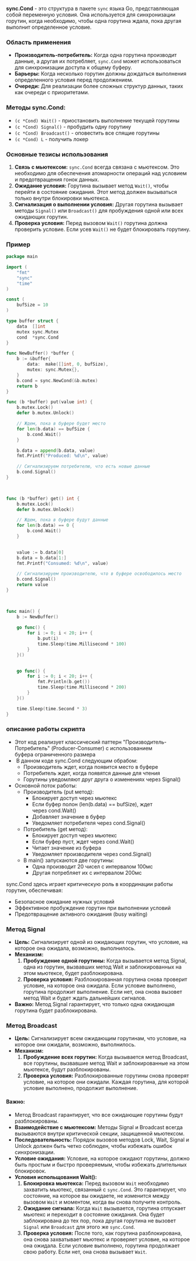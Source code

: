 
**sync.Cond** - это структура в пакете `sync` языка Go, представляющая собой переменную условия. Она используется для синхронизации горутин, когда необходимо, чтобы одна горутина ждала, пока другая выполнит определенное условие.

### Область применения

- **Производитель-потребитель:** Когда одна горутина производит данные, а другая их потребляет, `sync.Cond` может использоваться для синхронизации доступа к общему буферу.
- **Барьеры:** Когда несколько горутин должны дождаться выполнения определенного условия перед продолжением.
- **Очереди:** Для реализации более сложных структур данных, таких как очереди с приоритетами.

### Методы sync.Cond:
- `(c *Cond) Wait()` - приостановить выполнение текущей горутины
- `(c *Cond) Signal()` - пробудить одну горутину
- `(c *Cond) Broadcast()` - оповестить все спящие горутины 
- `(c *Cond) L` - получить локер
### Основные тезисы использования

1. **Связь с мьютексом:** `sync.Cond` всегда связана с мьютексом. Это необходимо для обеспечения атомарности операций над условием и предотвращения гонок данных.
2. **Ожидание условия:** Горутина вызывает метод `Wait()`, чтобы перейти в состояние ожидания. Этот метод должен вызываться только внутри блокировки мьютекса.
3. **Сигнализация о выполнении условия:** Другая горутина вызывает методы `Signal()` или `Broadcast()` для пробуждения одной или всех ожидающих горутин.
4. **Проверка условия:** Перед вызовом `Wait()` горутина должна проверить условие. Если усeв `Wait()` не будет блокировать горутину.

### Пример

```go
package main

import (
    "fmt"
    "sync"
    "time"
)

const (
    bufSize = 10
)

type buffer struct {
    data  []int
    mutex sync.Mutex
    cond  *sync.Cond
}

func NewBuffer() *buffer {
    b := &buffer{
        data:  make([]int, 0, bufSize),
        mutex: sync.Mutex{},
    }
    b.cond = sync.NewCond(&b.mutex)
    return b
}

func (b *buffer) put(value int) {
    b.mutex.Lock()
    defer b.mutex.Unlock()

    // Ждем, пока в буфере будет место
    for len(b.data) == bufSize {
        b.cond.Wait()
    }

    b.data = append(b.data, value)
    fmt.Printf("Produced: %d\n", value)

	// Сигнализируем потребителю, что есть новые данные
    b.cond.Signal()
}

  

func (b *buffer) get() int {
    b.mutex.Lock()
    defer b.mutex.Unlock()

    // Ждем, пока в буфере будут данные
    for len(b.data) == 0 {
        b.cond.Wait()
    }

  
    value := b.data[0]
    b.data = b.data[1:]
    fmt.Printf("Consumed: %d\n", value)

    // Сигнализируем производителю, что в буфере освободилось место
    b.cond.Signal()
    return value
}

  

func main() {
    b := NewBuffer()
  
    go func() {
        for i := 0; i < 20; i++ {
            b.put(i)
            time.Sleep(time.Millisecond * 100)
        }
    }()

  
    go func() {
        for i := 0; i < 20; i++ {
            fmt.Println(b.get())
            time.Sleep(time.Millisecond * 200)
        }
    }()

    time.Sleep(time.Second * 3)
}
```

### описание работы скрипта

- Этот код реализует классический паттерн "Производитель-Потребитель" (Producer-Consumer) с использованием буфера ограниченного размера
-  В данном коде sync.Cond следующим обрабом:
	- Производитель ждет, когда появится место в буфере
	- Потребитель ждет, когда появятся данные для чтения
	- Горутины уведомляют друг друга о изменениях через Signal()
- Основной поток работы:
	- Производитель (put метод):
		- Блокирует доступ через мьютекс
		- Если буфер полон (len(b.data) == bufSize), ждет через cond.Wait()
		- Добавляет значение в буфер
		- Уведомляет потребителя через cond.Signal()
	- Потребитель (get метод):
		- Блокирует доступ через мьютекс
		- Если буфер пуст, ждет через cond.Wait()
		- Читает значение из буфера
		- Уведомляет производителя через cond.Signal()
	- В main() запускаются две горутины:
		- Одна производит 20 чисел с интервалом 100мс
		- Другая потребляет их с интервалом 200мс

sync.Cond здесь играет критическую роль в координации работы горутин, обеспечивая:
- Безопасное ожидание нужных условий
- Эффективное пробуждение горутин при выполнении условий
- Предотвращение активного ожидания (busy waiting)

### Метод Signal

- **Цель:** Сигнализирует одной из ожидающих горутин, что условие, на которое она ожидала, возможно, выполнилось.
- **Механизм:**
    1. **Пробуждение одной горутины:** Когда вызывается метод Signal, одна из горутин, вызвавших метод Wait и заблокированных на этом мьютексе, будет разблокирована.
    2. **Проверка условия:** Разблокированная горутина снова проверит условие, на которое она ожидала. Если условие выполнено, горутина продолжит выполнение. Если нет, она снова вызовет метод Wait и будет ждать дальнейших сигналов.
- **Важно:** Метод Signal гарантирует, что только одна ожидающая горутина будет разблокирована.

### Метод Broadcast

- **Цель:** Сигнализирует всем ожидающим горутинам, что условие, на которое они ожидали, возможно, выполнилось.
- **Механизм:**
    1. **Пробуждение всех горутин:** Когда вызывается метод Broadcast, все горутины, вызвавшие метод Wait и заблокированные на этом мьютексе, будут разблокированы.
    2. **Проверка условия:** Разблокированные горутины снова проверят условие, на которое они ожидали. Каждая горутина, для которой условие выполнено, продолжит выполнение.
#### **Важно:** 
- Метод Broadcast гарантирует, что все ожидающие горутины будут разблокированы.
-  **Взаимодействие с мьютексом:** Методы Signal и Broadcast всегда вызываются внутри критической секции, защищенной мьютексом.
- **Последовательность:** Порядок вызовов методов Lock, Wait, Signal и Unlock должен быть четко соблюден, чтобы избежать ошибок синхронизации.
- **Условие ожидания:** Условие, на которое ожидают горутины, должно быть простым и быстро проверяемым, чтобы избежать длительных блокировок.
- **Условия испольщования Wait():**
	1. **Блокировка мьютекса:** Перед вызовом `Wait` необходимо захватить мьютекс, связанный с `sync.Cond`. Это гарантирует, что состояние, на которое вы ожидаете, не изменится между вызовом `Wait` и моментом, когда вы снова получите контроль.
	2. **Ожидание сигнала:** Когда `Wait` вызывается, горутина отпускает мьютекс и переходит в состояние ожидания. Она будет заблокирована до тех пор, пока другая горутина не вызовет `Signal` или `Broadcast` для этого же `sync.Cond`.
	3. **Проверка условия:** После того, как горутина разблокирована, она снова захватывает мьютекс и проверяет условие, на которое она ожидала. Если условие выполнено, горутина продолжает свою работу. Если нет, она снова вызывает `Wait`.